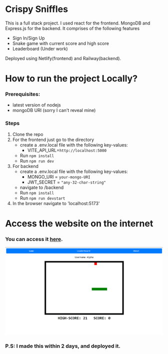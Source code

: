 # Crispy Sniffles
This is a full stack project. I used react for the frontend. MongoDB and Express.js for the backend. It comprises of the following features
- Sign In/Sign Up
- Snake game with current score and high score
- Leaderboard (Under work)

Deployed using Netlify(frontend) and Railway(backend).
# How to run the project Locally?
### Prerequisites: 
- latest version of nodejs
- mongoDB URI (sorry I can't reveal mine)
### Steps
1. Clone the repo
2. For the frontend just go to the directory
    - create a .env.local file with the following key-values:
        - VITE_API_URL=`http://localhost:5000`
    - Run `npm install`
    - Run `npm run dev`
3. For backend
    - create a .env.local file with the following key-values:
        - MONGO_URI = `your-mongo-URI`
        - JWT_SECRET = `"any-32-char-string"`
    - navigate to /backend
    - Run `npm install`
    - Run `npm run devstart`
4. In the browser navigate to 'localhost:5173'

# Access the website on the internet 
### You can access it [here](https://crispy-sniffle.netlify.app).

![Image Demo](image.png)

### P.S: I made this within 2 days, and deployed it.